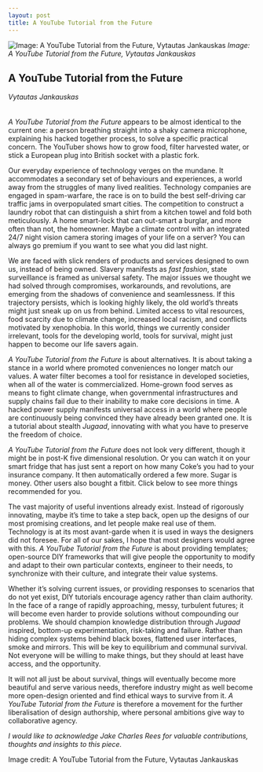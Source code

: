 ```yaml
---
layout: post
title: A YouTube Tutorial from the Future
---
```


![Image: A YouTube Tutorial from the Future, Vytautas Jankauskas](images/18.jpg)
_Image: A YouTube Tutorial from the Future, Vytautas Jankauskas_

## A YouTube Tutorial from the Future
_Vytautas Jankauskas_
<br />
<br />
<br />
_A YouTube Tutorial from the Future_ appears to be almost identical to the current one: a person breathing straight into a shaky camera microphone, explaining his hacked together process, to solve a specific practical concern. The YouTuber shows how to grow food, filter harvested water, or stick a European plug into British socket with a plastic fork.

Our everyday experience of technology verges on the mundane. It accommodates a secondary set of behaviours and experiences, a world away from the struggles of many lived realities. Technology companies are engaged in spam-warfare, the race is on to build the best self-driving car traffic jams in overpopulated smart cities. The competition to construct a laundry robot that can distinguish a shirt from a kitchen towel and fold both meticulously. A home smart-lock that can out-smart a burglar, and more often than not, the homeowner. Maybe a climate control with an integrated 24/7 night vision camera storing images of your life on a server? You can always go premium if you want to see what you did last night. 

We are faced with slick renders of products and services designed to own us, instead of being owned. Slavery manifests as _fast fashion_, state surveillance is framed as universal safety. The major issues we thought we had solved through compromises, workarounds, and  revolutions, are emerging from the shadows of convenience and seamlessness. If this trajectory persists, which is looking highly likely, the old world’s threats might just sneak up on us from behind. Limited access to vital resources, food scarcity due to climate change, increased local racism, and conflicts motivated by xenophobia. In this world, things we currently consider irrelevant, tools for the developing world, tools for survival, might just happen to become our life savers again. 

_A YouTube Tutorial from the Future_ is about alternatives. It is about taking a stance in a world where promoted conveniences no longer match our values. A water filter becomes a tool for resistance in developed societies, when all of the water is commercialized. Home-grown food serves as means to fight climate change, when governmental infrastructures and supply chains fail due to their inability to make core decisions in time. A hacked power supply manifests universal access in a world where people are continuously being convinced they have already been granted one. It is a tutorial about stealth _Jugaad_, innovating with what you have to preserve the freedom of choice. 

_A YouTube Tutorial from the Future_ does not look very different, though it might be in post-K five dimensional resolution. Or you can watch it on your smart fridge that has just sent a report on how many Coke’s you had to your insurance company. It then automatically ordered a few more. Sugar is money. Other users also bought a fitbit. Click below to see more things recommended for you. 

The vast majority of useful inventions already exist. Instead of rigorously innovating, maybe it’s time to take a step back, open up the designs of our most promising creations, and let people make real use of them. Technology is at its most avant-garde when it is used in ways the designers did not foresee. For all of our sakes, I hope that most designers would agree with this. _A YouTube Tutorial from the Future_ is about providing templates; open-source DIY frameworks that will give people the opportunity to modify and adapt to their own particular contexts, engineer to their needs, to synchronize with their culture, and integrate their value systems.

Whether it’s solving current issues, or providing responses to scenarios that do not yet exist, DIY tutorials encourage agency rather than claim authority. In the face of a range of rapidly approaching, messy, turbulent futures; it will become even harder to provide solutions without compounding our problems. We should champion knowledge distribution through _Jugaad_ inspired, bottom-up experimentation, risk-taking and failure. Rather than hiding complex systems behind black boxes, flattened user interfaces, smoke and mirrors. This will be key to equilibrium and communal survival. Not everyone will be willing to make things, but they should at least have access, and the opportunity.

It will not all just be about survival, things will eventually become more beautiful and serve various needs, therefore industry might as well become more open-design oriented and find ethical ways to survive from it. _A YouTube Tutorial from the Future_ is therefore a movement for the further liberalisation of design authorship, where personal ambitions give way to collaborative agency.


_I would like to acknowledge Jake Charles Rees for valuable contributions, thoughts and insights to this piece._

Image credit:
A YouTube Tutorial from the Future, Vytautas Jankauskas
